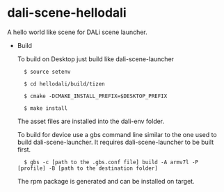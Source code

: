 # dali-scene-hellodali
A hello world like scene for DALi scene launcher.

* Build

    To build on Desktop just build like dali-scene-launcher

        $ source setenv

        $ cd hellodali/build/tizen

        $ cmake -DCMAKE_INSTALL_PREFIX=$DESKTOP_PREFIX

        $ make install

    The asset files are installed into the dali-env folder.



    To build for device use a gbs command line similar to the one used to build dali-scene-launcher. It requires dali-scene-launcher to be built first.

        $ gbs -c [path to the .gbs.conf file] build -A armv7l -P [profile] -B [path to the destination folder]

    The rpm package is generated and can be installed on target.



